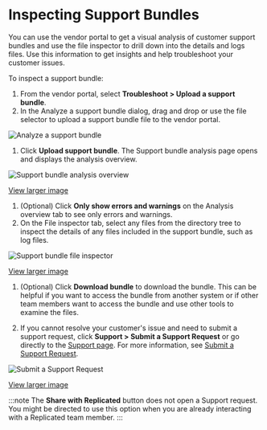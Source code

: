 # Inspecting Support Bundles

You can use the vendor portal to get a visual analysis of customer support bundles and use the file inspector to drill down into the details and logs files. Use this information to get insights and help troubleshoot your customer issues.

To inspect a support bundle:

1. From the vendor portal, select **Troubleshoot > Upload a support bundle**.
1. In the Analyze a support bundle dialog, drag and drop or use the file selector to upload a support bundle file to the vendor portal.

  ![Analyze a support bundle](/images/support-bundle-analyze.png)

1. Click **Upload support bundle**.
  The Support bundle analysis page opens and displays the analysis overview.

  ![Support bundle analysis overview](/images/support-bundle-analysis-overview.png)

  [View larger image](/images/support-bundle-analysis-overview.png)

1. (Optional) Click **Only show errors and warnings** on the Analysis overview tab to see only errors and warnings.
1. On the File inspector tab, select any files from the directory tree to inspect the details of any files included in the support bundle, such as log files.

  ![Support bundle file inspector](/images/support-bundle-file-inspector.png)

  [View larger image](/images/support-bundle-file-inspector.png)

1. (Optional) Click **Download bundle** to download the bundle. This can be helpful if you want to access the bundle from another system or if other team members want to access the bundle and use other tools to examine the files.

1. If you cannot resolve your customer's issue and need to submit a support request, click **Support > Submit a Support Request** or go directly to the [Support page](https://vendor.replicated.com/support). For more information, see [Submit a Support Request](support-submit-request).

  ![Submit a Support Request](/images/support.png)

  [View larger image](/images/support.png)

  :::note
  The **Share with Replicated** button does not open a Support request. You might be directed to use this option when you are already interacting with a Replicated team member.
  :::
